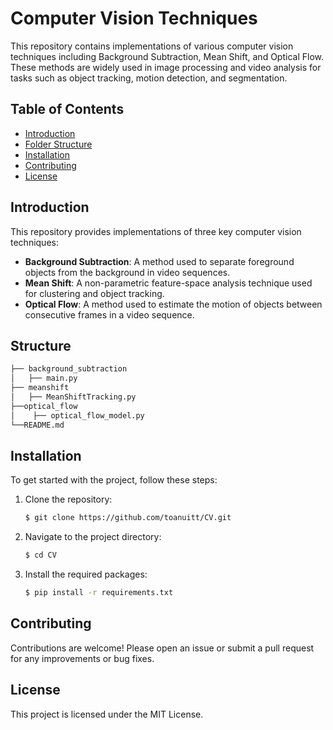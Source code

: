# Computer Vision Techniques
This repository contains implementations of various computer vision techniques including Background Subtraction, Mean Shift, and Optical Flow. These methods are widely used in image processing and video analysis for tasks such as object tracking, motion detection, and segmentation.

## Table of Contents
- [Introduction](#Introduction)
- [Folder Structure](#Structure)
- [Installation](#installation)
- [Contributing](#contributing)
- [License](#license)

## Introduction
This repository provides implementations of three key computer vision techniques:

- **Background Subtraction**: A method used to separate foreground objects from the background in video sequences.
- **Mean Shift**: A non-parametric feature-space analysis technique used for clustering and object tracking.
- **Optical Flow**: A method used to estimate the motion of objects between consecutive frames in a video sequence.
## Structure
```bash
├── background_subtraction
│   ├── main.py
├── meanshift
│   ├── MeanShiftTracking.py
├──optical_flow
│    ├── optical_flow_model.py
└──README.md

```

## Installation

To get started with the project, follow these steps:

1. Clone the repository:
    ```bash
    $ git clone https://github.com/toanuitt/CV.git
    ```

2. Navigate to the project directory:
    ```bash
    $ cd CV
    ```

3. Install the required packages:
    ```bash
    $ pip install -r requirements.txt
    ```



## Contributing
Contributions are welcome! Please open an issue or submit a pull request for any improvements or bug fixes.

## License
This project is licensed under the MIT License.



